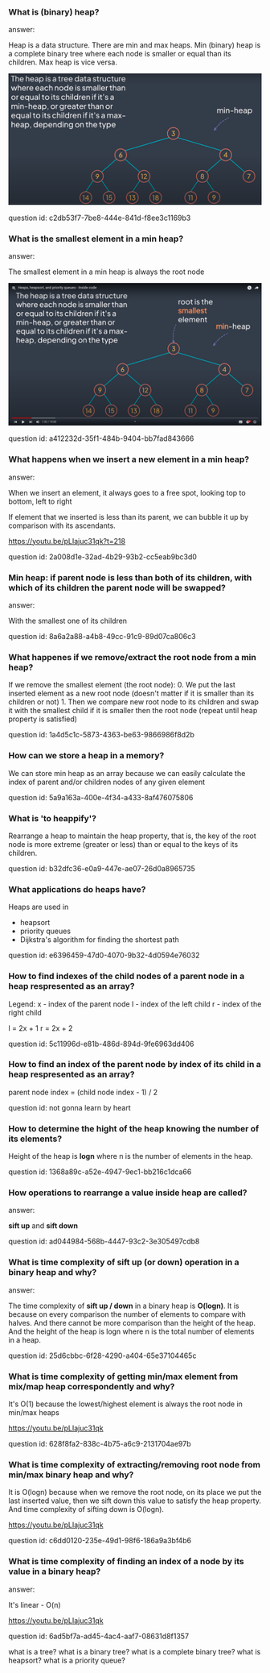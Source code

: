### What is (binary) heap?

answer:

Heap is a data structure. There are min and max heaps.
Min (binary) heap is a complete binary tree where each node is smaller or equal than its children.
Max heap is vice versa.

![binary heap](binary_heap.png)

question id: c2db53f7-7be8-444e-841d-f8ee3c1169b3


### What is the smallest element in a min heap?

answer:

The smallest element in a min heap is always the root node

![smallest element](smallest_element.png)

question id: a412232d-35f1-484b-9404-bb7fad843666


### What happens when we insert a new element in a min heap?

answer:

When we insert an element, it always goes to a free spot, looking top to bottom, left to right

If element that we inserted is less than its parent, we can bubble it up by comparison with its ascendants.

https://youtu.be/pLIajuc31qk?t=218

question id: 2a008d1e-32ad-4b29-93b2-cc5eab9bc3d0


### Min heap: if parent node is less than both of its children, with which of its children the parent node will be swapped?

answer:

With the smallest one of its children

question id: 8a6a2a88-a4b8-49cc-91c9-89d07ca806c3



### What happenes if we remove/extract the root node from a min heap?

If we remove the smallest element (the root node):
    0. We put the last inserted element as a new root node (doesn't matter if it is smaller than its children or not)
    1. Then we compare new root node to its children and swap it with the smallest child if it is smaller then the root node (repeat until heap property is satisfied)

question id: 1a4d5c1c-5873-4363-be63-9866986f8d2b


### How can we store a heap in a memory?

We can store min heap as an array because we can easily calculate the index 
of parent and/or children nodes of any given element

question id: 5a9a163a-400e-4f34-a433-8af476075806


### What is 'to heappify'?

Rearrange a heap to maintain the heap property, that is, 
the key of the root node is more extreme (greater or less) than or equal to the keys of its children.

question id: b32dfc36-e0a9-447e-ae07-26d0a8965735


### What applications do heaps have?

Heaps are used in

- heapsort
- priority queues 
- Dijkstra's algorithm for finding the shortest path

question id: e6396459-47d0-4070-9b32-4d0594e76032


### How to find indexes of the child nodes of a parent node in a heap respresented as an array?

Legend: 
x - index of the parent node
l - index of the left child
r - index of the right child

l = 2x + 1
r = 2x + 2

question id: 5c11996d-e81b-486d-894d-9fe6963dd406


### How to find an index of the parent node by index of its child in a heap respresented as an array?

parent node index = (child node index - 1) / 2

question id: not gonna learn by heart


### How to determine the hight of the heap knowing the number of its elements?

Height of the heap is **logn** where n is the number of elements in the heap.

question id: 1368a89c-a52e-4947-9ec1-bb216c1dca66


### How operations to rearrange a value inside heap are called?

answer:

**sift up** and **sift down**

question id: ad044984-568b-4447-93c2-3e305497cdb8


### What is time complexity of sift up (or down) operation in a binary heap and why?

answer:

The time complexity of **sift up / down** in a binary heap is **O(logn)**. It is because on every comparison the number
of elements to compare with halves. And there cannot be more comparison than the height of the heap. And the
height of the heap is logn where n is the total number of elements in a heap.

question id: 25d6cbbc-6f28-4290-a404-65e37104465c


### What is time complexity of getting min/max element from mix/map heap correspondently and why?

It's O(1) because the lowest/highest element is always the root node in min/max heaps

https://youtu.be/pLIajuc31qk

question id: 628f8fa2-838c-4b75-a6c9-2131704ae97b


### What is time complexity of extracting/removing root node from min/max binary heap and why?

It is O(logn) because when we remove the root node, on its place we put the last inserted value, then we
sift down this value to satisfy the heap property. And time complexity of sifting down is O(logn).

https://youtu.be/pLIajuc31qk

question id: c6dd0120-235e-49d1-98f6-186a9a3bf4b6


### What is time complexity of finding an index of a node by its value in a binary heap?

answer:

It's linear - O(n)

https://youtu.be/pLIajuc31qk


question id: 6ad5bf7a-ad45-4ac4-aaf7-08631d8f1357



what is a tree?
what is a binary tree?
what is a complete binary tree?
what is heapsort?
what is a priority queue?

